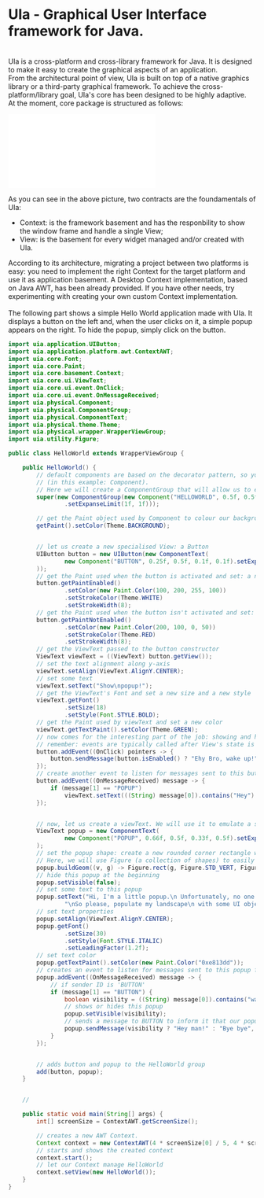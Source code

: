 # UIa - Graphical User Interface framework for Java.
<br>
UIa is a cross-platform and cross-library framework for Java. It is designed to make it easy to create the graphical aspects of an application.
<br>
From the architectural point of view, UIa is built on top of a native graphics library or a third-party graphical framework. To achieve the cross-platform/library goal, UIa's core has been designed to be
highly adaptive.
<br>
At the moment, core package is structured as follows:

![Screenshot](UIa-UML.pdf)

As you can see in the above picture, two contracts are the foundamentals of UIa:
<ul>
  <li>Context: is the framework basement and has the responbility to show the window frame and handle a single View;</li>
  <li>View: is the basement for every widget managed and/or created with UIa.</li>
</ul>

According to its architecture, migrating a project between two platforms is easy: you need to implement the right Context for the target platform and use it as application basement.
A Desktop Context implementation, based on Java AWT, has been already provided. If you have other needs, try experimenting with creating your own custom Context implementation.
<br>
<br>
The following part shows a simple Hello World application made with UIa. It displays a button on the left and, when the user clicks on it, a simple popup appears on the right. To hide the popup, simply click on the button.

```java
import uia.application.UIButton;
import uia.application.platform.awt.ContextAWT;
import uia.core.Font;
import uia.core.Paint;
import uia.core.basement.Context;
import uia.core.ui.ViewText;
import uia.core.ui.event.OnClick;
import uia.core.ui.event.OnMessageReceived;
import uia.physical.Component;
import uia.physical.ComponentGroup;
import uia.physical.ComponentText;
import uia.physical.theme.Theme;
import uia.physical.wrapper.WrapperViewGroup;
import uia.utility.Figure;

public class HelloWorld extends WrapperViewGroup {

    public HelloWorld() {
        // default components are based on the decorator pattern, so you need to pass the smallest UI unit
        // (in this example: Component).
        // Here we will create a ComponentGroup that will allow us to easily manage a set of views.
        super(new ComponentGroup(new Component("HELLOWORLD", 0.5f, 0.5f, 1f, 1f)
                .setExpanseLimit(1f, 1f)));

        // get the Paint object used by Component to colour our background
        getPaint().setColor(Theme.BACKGROUND);


        // let us create a new specialised View: a Button
        UIButton button = new UIButton(new ComponentText(
                new Component("BUTTON", 0.25f, 0.5f, 0.1f, 0.1f).setExpanseLimit(1.2f, 1.2f)
        ));
        // get the Paint used when the button is activated and set: a new color, stroke color and stroke width
        button.getPaintEnabled()
                .setColor(new Paint.Color(100, 200, 255, 100))
                .setStrokeColor(Theme.WHITE)
                .setStrokeWidth(8);
        // get the Paint used when the button isn't activated and set: a new color, stroke color and stroke width
        button.getPaintNotEnabled()
                .setColor(new Paint.Color(200, 100, 0, 50))
                .setStrokeColor(Theme.RED)
                .setStrokeWidth(8);
        // get the ViewText passed to the button constructor
        ViewText viewText = ((ViewText) button.getView());
        // set the text alignment along y-axis
        viewText.setAlign(ViewText.AlignY.CENTER);
        // set some text
        viewText.setText("Show\npopup!");
        // get the ViewText's Font and set a new size and a new style
        viewText.getFont()
                .setSize(18)
                .setStyle(Font.STYLE.BOLD);
        // get the Paint used by viewText and set a new color
        viewText.getTextPaint().setColor(Theme.GREEN);
        // now comes for the interesting part of the job: showing and hiding a component without creating bad dependencies.
        // remember: events are typically called after View's state is updated.
        button.addEvent((OnClick) pointers -> {
            button.sendMessage(button.isEnabled() ? "Ehy Bro, wake up!" : "Sleep now :)", "POPUP");
        });
        // create another event to listen for messages sent to this button
        button.addEvent((OnMessageReceived) message -> {
            if (message[1] == "POPUP")
                viewText.setText(((String) message[0]).contains("Hey") ? "Hide\npopup!" : "Show\npopup!");
        });


        // now, let us create a viewText. We will use it to emulate a simple popup.
        ViewText popup = new ComponentText(
                new Component("POPUP", 0.66f, 0.5f, 0.33f, 0.5f).setExpanseLimit(1.1f, 1.1f)
        );
        // set the popup shape: create a new rounded corner rectangle with 25 vertices.
        // Here, we will use Figure (a collection of shapes) to easily create a rounded rectangle.
        popup.buildGeom((v, g) -> Figure.rect(g, Figure.STD_VERT, Figure.STD_ROUND, v.desc()[0] / v.desc()[1]), true);
        // hide this popup at the beginning
        popup.setVisible(false);
        // set some text to this popup
        popup.setText("Hi, I'm a little popup.\n Unfortunately, no one has taken care of\n placing some widgets on me ;(" +
                "\nSo please, populate my landscape\n with some UI objects.\n\n Thanks!");
        // set text properties
        popup.setAlign(ViewText.AlignY.CENTER);
        popup.getFont()
                .setSize(30)
                .setStyle(Font.STYLE.ITALIC)
                .setLeadingFactor(1.2f);
        // set text color
        popup.getTextPaint().setColor(new Paint.Color("0xe813dd"));
        // creates an event to listen for messages sent to this popup from other views
        popup.addEvent((OnMessageReceived) message -> {
            // if sender ID is 'BUTTON'
            if (message[1] == "BUTTON") {
                boolean visibility = ((String) message[0]).contains("wake up");
                // shows or hides this popup
                popup.setVisible(visibility);
                // sends a message to BUTTON to inform it that our popup woke up or went to sleep
                popup.sendMessage(visibility ? "Hey man!" : "Bye bye", "BUTTON");
            }
        });


        // adds button and popup to the HelloWorld group
        add(button, popup);
    }


    //

    public static void main(String[] args) {
        int[] screenSize = ContextAWT.getScreenSize();

        // creates a new AWT Context.
        Context context = new ContextAWT(4 * screenSize[0] / 5, 4 * screenSize[1] / 5);
        // starts and shows the created context
        context.start();
        // let our Context manage HelloWorld
        context.setView(new HelloWorld());
    }
}
```
